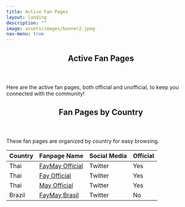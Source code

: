 ```yaml
---
title: Active Fan Pages
layout: landing
description: ""
image: assets/images/banner2.jpeg
nav-menu: true
---
```

<!-- Main -->
<div id="main">
	<!-- One -->
	<section id="one">
		<div class="inner">
			<header class="major">
				<h2><span class="translate">Active Fan Pages</span></h2>
			</header>
			<p><span class="translate">Here are the active fan pages, both official and unofficial, to keep you connected with the community!</span></p>
		</div>
	</section>
	<!-- Three -->
	<section id="three">
		<div class="inner">
			<header class="major">
				<h2><span class="translate">Fan Pages by Country</span></h2>
			</header>
			<p><span class="translate">These fan pages are organized by country for easy browsing.</span></p>
			<div class="table-wrapper">
				<table>
					<thead>
						<tr>
							<th><span class="translate">Country</span></th>
							<th><span class="translate">Fanpage Name</span></th>
							<th><span class="translate">Social Media</span></th>
							<th><span class="translate">Official</span></th>
						</tr>
					</thead>
					<tbody>
						<tr>
							<td><span class="translate">Thai</span></td>
							<td><a href="https://x.com/FayMayOfficial">FayMay Official</a></td>
							<td><span class="translate">Twitter</span></td>
							<td><span class="translate">Yes</span></td>
						</tr>
						<tr>
							<td><span class="translate">Thai</span></td>
							<td><a href="https://x.com/FayOfficial_TH">Fay Official</a></td>
							<td><span class="translate">Twitter</span></td>
							<td><span class="translate">Yes</span></td>
						</tr>
						<tr>
							<td><span class="translate">Thai</span></td>
							<td><a href="https://x.com/MayOfficial_TH">May Official</a></td>
							<td><span class="translate">Twitter</span></td>
							<td><span class="translate">Yes</span></td>
						</tr>
						<tr>
							<td><span class="translate">Brazil</span></td>
							<td><a href="https://x.com/FayMayBr">FayMay Brasil</a></td>
							<td><span class="translate">Twitter</span></td>
							<td><span class="translate">No</span></td>
						</tr>
					</tbody>
				</table>
			</div>
		</div>
	</section>
</div>